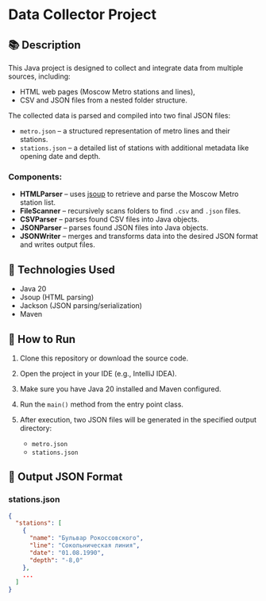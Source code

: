 # Data Collector Project

## 📚 Description

This Java project is designed to collect and integrate data from multiple sources, including:
- HTML web pages (Moscow Metro stations and lines),
- CSV and JSON files from a nested folder structure.

The collected data is parsed and compiled into two final JSON files:
- `metro.json` – a structured representation of metro lines and their stations.
- `stations.json` – a detailed list of stations with additional metadata like opening date and depth.

### Components:

- **HTMLParser** – uses [jsoup](https://jsoup.org/) to retrieve and parse the Moscow Metro station list.
- **FileScanner** – recursively scans folders to find `.csv` and `.json` files.
- **CSVParser** – parses found CSV files into Java objects.
- **JSONParser** – parses found JSON files into Java objects.
- **JSONWriter** – merges and transforms data into the desired JSON format and writes output files.

## 🧰 Technologies Used

- Java 20
- Jsoup (HTML parsing)
- Jackson (JSON parsing/serialization)
- Maven

## 🚀 How to Run

1. Clone this repository or download the source code.

2. Open the project in your IDE (e.g., IntelliJ IDEA).

3. Make sure you have Java 20 installed and Maven configured.

4. Run the `main()` method from the entry point class.

5. After execution, two JSON files will be generated in the specified output directory:
    - `metro.json`
    - `stations.json`


## 📝 Output JSON Format

### stations.json

```json
{
  "stations": [
    {
      "name": "Бульвар Рокоссовского",
      "line": "Сокольническая линия",
      "date": "01.08.1990",
      "depth": "-8,0"
    },
    ...
  ]
}
